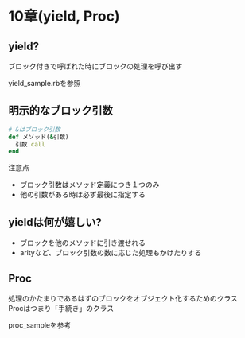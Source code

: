 # 10章(yield, Proc)

## yield?

ブロック付きで呼ばれた時にブロックの処理を呼び出す

yield_sample.rbを参照

## 明示的なブロック引数

```Ruby
# &はブロック引数
def メソッド(&引数)
  引数.call
end
```

注意点

* ブロック引数はメソッド定義につき１つのみ
* 他の引数がある時は必ず最後に指定する

## yieldは何が嬉しい?

* ブロックを他のメソッドに引き渡せれる
* arityなど、ブロック引数の数に応じた処理もかけたりする

## Proc

処理のかたまりであるはずのブロックをオブジェクト化するためのクラス  
Procはつまり「手続き」のクラス

proc_sampleを参考
